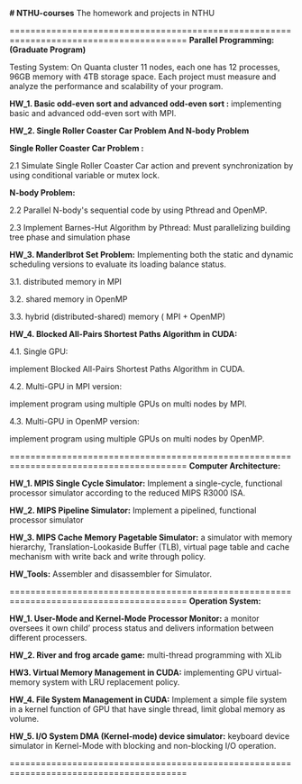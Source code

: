 <b># NTHU-courses</b>
The homework and projects in NTHU

========================================================================================
<b>Parallel Programming: (Graduate Program)</b>

Testing System: On Quanta cluster 11 nodes, each one has 12 processes, 96GB memory with 4TB storage space.
Each project must measure and analyze the performance and scalability of your program.

<b>HW_1. Basic odd-even sort and advanced odd-even sort :</b> implementing basic and advanced odd-even sort with MPI.

<b>HW_2. Single Roller Coaster Car Problem And N-body Problem</b></p>
      <b>Single Roller Coaster Car Problem  :</b> </p>
  2.1 Simulate Single Roller Coaster Car action and prevent synchronization by using conditional variable or mutex lock.</p>
  <b>N-body Problem:</b></p>
  2.2 Parallel N-body's sequential code by using Pthread and OpenMP.</p>
  2.3 Implement Barnes-Hut Algorithm by Pthread: Must parallelizing building tree phase and simulation phase</p>

<b>HW_3. Manderlbrot Set Problem:</b> Implementing both the static and dynamic scheduling versions to evaluate its loading balance status.</p>
   3.1. distributed memory in MPI</p> 
   3.2. shared memory in OpenMP</p>
   3.3. hybrid (distributed-shared) memory ( MPI + OpenMP)</p>

<b>HW_4. Blocked All-Pairs Shortest Paths Algorithm in CUDA:</b></p>
   4.1. Single GPU:</p> 
        implement Blocked All-Pairs Shortest Paths Algorithm in CUDA.</p>
   4.2. Multi-GPU in MPI version:</p> 
        implement program using multiple GPUs on multi nodes by MPI.</p>
   4.3. Multi-GPU in OpenMP version:</p> 
        implement program using multiple GPUs on multi nodes by OpenMP.</p>
  
========================================================================================
<b>Computer Architecture:</b>

<b>HW_1. MPIS Single Cycle Simulator:</b> Implement a single-cycle, functional processor simulator according to the reduced MIPS R3000 ISA. 

<b>HW_2. MIPS Pipeline Simulator:</b> Implement a pipelined, functional processor simulator 

<b>HW_3. MIPS Cache Memory Pagetable Simulator:</b> a simulator with memory hierarchy, Translation-Lookaside Buffer (TLB), virtual page table and cache mechanism with write back and write through policy. 

<b>HW_Tools:</b> Assembler and disassembler for Simulator.

========================================================================================
<b>Operation System:</b>

<b>HW_1. User-Mode and Kernel-Mode Processor Monitor:</b> a monitor oversees it own child’ process status and delivers information between different processers.

<b>HW_2. River and frog arcade game:</b> multi-thread programming with XLib

<b>HW3. Virtual Memory Management in CUDA:</b> implementing GPU virtual-memory system with LRU replacement policy.

<b>HW_4. File System Management in CUDA:</b> Implement a simple file system in a kernel function of GPU that have single thread, limit global memory as volume.

<b>HW_5. I/O System DMA (Kernel-mode) device simulator:</b> keyboard device simulator in Kernel-Mode with blocking and non-blocking I/O operation.

========================================================================================
